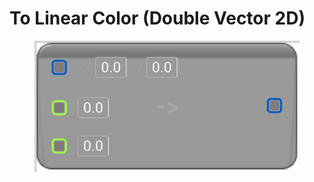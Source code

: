 # To Linear Color (Double Vector 2D)

<figure><img src="To_Linear_Color_(Double_Vector_2D).png"></figure>